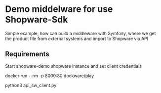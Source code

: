 # Demo middelware for use Shopware-Sdk

Simple example, how can build a middleware with Symfony, where we get the product file from external systems and import to Shopware via API


## Requirements

Start shopware-demo shopware instance and set client credentials

docker run --rm -p 8000:80 dockware/play

python3 api_sw_client.py
